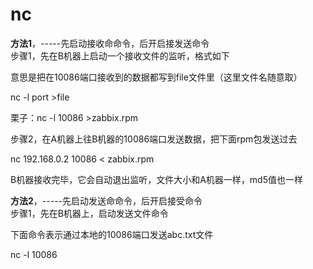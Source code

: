 # nc

**方法1**，-----先启动接收命命令，后开启接发送命令  
步骤1，先在B机器上启动一个接收文件的监听，格式如下

意思是把在10086端口接收到的数据都写到file文件里（这里文件名随意取）

nc -l port &gt;file

栗子：nc -l 10086 &gt;zabbix.rpm

步骤2，在A机器上往B机器的10086端口发送数据，把下面rpm包发送过去

nc 192.168.0.2 10086 &lt; zabbix.rpm

B机器接收完毕，它会自动退出监听，文件大小和A机器一样，md5值也一样

**方法2**，-----先启动发送命命令，后开启接受命令  
步骤1，先在B机器上，启动发送文件命令

下面命令表示通过本地的10086端口发送abc.txt文件

nc -l 10086

